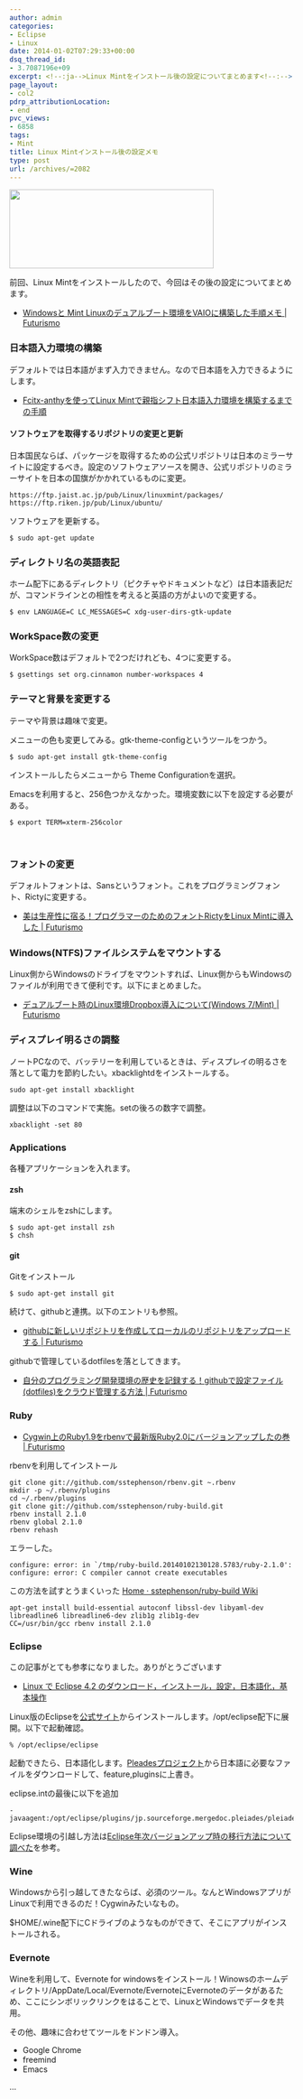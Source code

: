 ```yaml
---
author: admin
categories:
- Eclipse
- Linux
date: 2014-01-02T07:29:33+00:00
dsq_thread_id:
- 3.7087196e+09
excerpt: <!--:ja-->Linux Mintをインストール後の設定についてまとめます<!--:-->
page_layout:
- col2
pdrp_attributionLocation:
- end
pvc_views:
- 6858
tags:
- Mint
title: Linux Mintインストール後の設定メモ
type: post
url: /archives/=2082
---
```


[<img alt="" src="https://lh4.googleusercontent.com/-WwKryqsJRbA/Ur_VLCSgqpI/AAAAAAAAA5c/6z6x7DqoddQ/s800/SnapCrab_NoName_2013-12-29_16-50-47_No-00.jpg" width="362" height="140" />][1]

前回、Linux Mintをインストールしたので、今回はその後の設定についてまとめます。

  * [Windowsと Mint Linuxのデュアルブート環境をVAIOに構築した手順メモ | Futurismo][2]

### 日本語入力環境の構築

デフォルトでは日本語がまず入力できません。なので日本語を入力できるようにします。

  * [Fcitx-anthyを使ってLinux Mintで親指シフト日本語入力環境を構築するまでの手順][3]

#### ソフトウェアを取得するリポジトリの変更と更新

日本国民ならば、パッケージを取得するための公式リポジトリは日本のミラーサイトに設定するべき。設定のソフトウェアソースを開き、公式リポジトリのミラーサイトを日本の国旗がかかれているものに変更。

    https://ftp.jaist.ac.jp/pub/Linux/linuxmint/packages/ 
    https://ftp.riken.jp/pub/Linux/ubuntu/
    

ソフトウェアを更新する。

    $ sudo apt-get update
    

### ディレクトリ名の英語表記

ホーム配下にあるディレクトリ（ピクチャやドキュメントなど）は日本語表記だが、コマンドラインとの相性を考えると英語の方がよいので変更する。

    $ env LANGUAGE=C LC_MESSAGES=C xdg-user-dirs-gtk-update
    

### WorkSpace数の変更

WorkSpace数はデフォルトで2つだけれども、4つに変更する。

    $ gsettings set org.cinnamon number-workspaces 4
    

### テーマと背景を変更する

テーマや背景は趣味で変更。

メニューの色も変更してみる。gtk-theme-configというツールをつかう。

    $ sudo apt-get install gtk-theme-config
    

インストールしたらメニューから Theme Configurationを選択。

Emacsを利用すると、256色つかえなかった。環境変数に以下を設定する必要がある。

    $ export TERM=xterm-256color
    

&nbsp;

### フォントの変更

デフォルトフォントは、Sansというフォント。これをプログラミングフォント、Rictyに変更する。

  * [美は生産性に宿る！プログラマーのためのフォントRictyをLinux Mintに導入した | Futurismo][4]

### Windows(NTFS)ファイルシステムをマウントする

Linux側からWindowsのドライブをマウントすれば、Linux側からもWindowsのファイルが利用できて便利です。以下にまとめました。

  * [デュアルブート時のLinux環境Dropbox導入について(Windows 7/Mint) | Futurismo][5]

### ディスプレイ明るさの調整

ノートPCなので、バッテリーを利用しているときは、ディスプレイの明るさを落として電力を節約したい。xbacklightdをインストールする。

    
    sudo apt-get install xbacklight
    

調整は以下のコマンドで実施。setの後ろの数字で調整。

    
    xbacklight -set 80
    

### Applications

各種アプリケーションを入れます。

#### zsh

端末のシェルをzshにします。

    $ sudo apt-get install zsh
    $ chsh
    

#### git

Gitをインストール

    $ sudo apt-get install git
    

続けて、githubと連携。以下のエントリも参照。

  * [githubに新しいリポジトリを作成してローカルのリポジトリをアップロードする | Futurismo][6]

githubで管理しているdotfilesを落としてきます。

  * [自分のプログラミング開発環境の歴史を記録する！githubで設定ファイル(dotfiles)をクラウド管理する方法 | Futurismo][7]

### Ruby

  * [Cygwin上のRuby1.9をrbenvで最新版Ruby2.0にバージョンアップしたの巻 | Futurismo][8]

rbenvを利用してインストール

    git clone git://github.com/sstephenson/rbenv.git ~.rbenv
    mkdir -p ~/.rbenv/plugins
    cd ~/.rbenv/plugins
    git clone git://github.com/sstephenson/ruby-build.git
    rbenv install 2.1.0
    rbenv global 2.1.0 
    rbenv rehash
    

エラーした。

    configure: error: in `/tmp/ruby-build.20140102130128.5783/ruby-2.1.0':
    configure: error: C compiler cannot create executables
    

この方法を試すとうまくいった [Home · sstephenson/ruby-build Wiki][9]

    apt-get install build-essential autoconf libssl-dev libyaml-dev libreadline6 libreadline6-dev zlib1g zlib1g-dev
    CC=/usr/bin/gcc rbenv install 2.1.0
    

### Eclipse

この記事がとても参孝になりました。ありがとうございます

  * [Linux で Eclipse 4.2 のダウンロード，インストール，設定，日本語化，基本操作][10]

Linux版のEclipseを[公式サイト][11]からインストールします。/opt/eclipse配下に展開。以下で起動確認。

    % /opt/eclipse/eclipse
    

起動できたら、日本語化します。[Pleadesプロジェクト][12]から日本語に必要なファイルをダウンロードして、feature,pluginsに上書き。

eclipse.intの最後に以下を追加

    -javaagent:/opt/eclipse/plugins/jp.sourceforge.mergedoc.pleiades/pleiades.jar
    

Eclipse環境の引越し方法は[Eclipse年次バージョンアップ時の移行方法について調べた][13]を参考。

### Wine

Windowsから引っ越してきたならば、必須のツール。なんとWindowsアプリがLinuxで利用できるのだ！Cygwinみたいなもの。

$HOME/.wine配下にCドライブのようなものができて、そこにアプリがインストールされる。

### Evernote

Wineを利用して、Evernote for windowsをインストール！Winowsのホームディレクトリ/AppDate/Local/Evernote/EvernoteにEvernoteのデータがあるため、ここにシンボリックリンクをはることで、LinuxとWindowsでデータを共用。

その他、趣味に合わせてツールをドンドン導入。

  * Google Chrome
  * freemind
  * Emacs

&#8230;

 [1]: https://picasaweb.google.com/lh/photo/6W0SkYpGlM4aBJtD4aJSYTyD6hjDXGH6XyE6iLrzolo?feat=embedwebsite
 [2]: https://futurismo.biz/archives/2064
 [3]: https://futurismo.biz/archives/2067
 [4]: https://futurismo.biz/archives/2072
 [5]: https://futurismo.biz/archives/2077
 [6]: https://futurismo.biz/archives/1280
 [7]: https://futurismo.biz/archives/1325
 [8]: https://futurismo.biz/archives/1383
 [9]: https://github.com/sstephenson/ruby-build/wiki
 [10]: https://www.kkaneko.com/rinkou/javaintro/linux_eclipse.html
 [11]: https://www.eclipse.org/
 [12]: https://mergedoc.sourceforge.jp/
 [13]: https://futurismo.biz/archives/1527